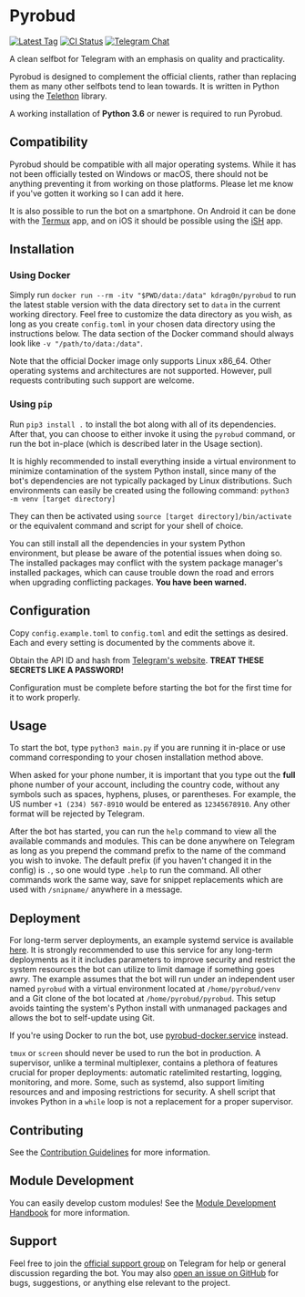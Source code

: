 # Pyrobud

[![Latest Tag](https://img.shields.io/github/v/tag/kdrag0n/pyrobud?sort=semver&style=for-the-badge)](https://github.com/kdrag0n/pyrobud/releases)
[![CI Status](https://img.shields.io/github/workflow/status/kdrag0n/pyrobud/Build%20%26%20publish%20bleeding-edge%20Docker%20image?style=for-the-badge)](https://github.com/kdrag0n/pyrobud/actions?query=workflow%3A%22Build+%26+publish+bleeding-edge+Docker+image%22)
[![Telegram Chat](https://img.shields.io/badge/chat-on%20telegram-blueviolet?&style=for-the-badge)](https://t.me/pyrobud)

A clean selfbot for Telegram with an emphasis on quality and practicality.

Pyrobud is designed to complement the official clients, rather than replacing
them as many other selfbots tend to lean towards. It is written in Python using
the [Telethon](https://github.com/LonamiWebs/Telethon) library.

A working installation of **Python 3.6** or newer is required to run Pyrobud.

## Compatibility

Pyrobud should be compatible with all major operating systems. While it has not
been officially tested on Windows or macOS, there should not be anything
preventing it from working on those platforms. Please let me know if you've
gotten it working so I can add it here.

It is also possible to run the bot on a smartphone. On Android it can be done
with the [Termux](https://wiki.termux.com/wiki/Main_Page) app, and on iOS it
should be possible using the [iSH](https://ish.app/) app.

## Installation

### Using Docker

Simply run `docker run --rm -itv "$PWD/data:/data" kdrag0n/pyrobud` to run the
latest stable version with the data directory set to `data` in the current
working directory. Feel free to customize the data directory as you wish, as
long as you create `config.toml` in your chosen data directory using the
instructions below. The data section of the Docker command should always look
like `-v "/path/to/data:/data"`.

Note that the official Docker image only supports Linux x86_64. Other operating
systems and architectures are not supported. However, pull requests contributing
such support are welcome.

### Using `pip`

Run `pip3 install .` to install the bot along with all of its dependencies. After
that, you can choose to either invoke it using the `pyrobud` command, or run the bot
in-place (which is described later in the Usage section).

It is highly recommended to install everything inside a virtual environment to
minimize contamination of the system Python install, since many of the bot's
dependencies are not typically packaged by Linux distributions. Such environments
can easily be created using the following command: `python3 -m venv [target directory]`

They can then be activated using `source [target directory]/bin/activate` or the
equivalent command and script for your shell of choice.

You can still install all the dependencies in your system Python environment,
but please be aware of the potential issues when doing so. The installed packages
may conflict with the system package manager's installed packages, which can
cause trouble down the road and errors when upgrading conflicting packages.
**You have been warned.**

## Configuration

Copy `config.example.toml` to `config.toml` and edit the settings as desired.
Each and every setting is documented by the comments above it.

Obtain the API ID and hash from [Telegram's website](https://my.telegram.org/apps).
**TREAT THESE SECRETS LIKE A PASSWORD!**

Configuration must be complete before starting the bot for the first time for it
to work properly.

## Usage

To start the bot, type `python3 main.py` if you are running it in-place or use
command corresponding to your chosen installation method above.

When asked for your phone number, it is important that you type out the **full**
phone number of your account, including the country code, without any symbols
such as spaces, hyphens, pluses, or parentheses. For example, the US number
`+1 (234) 567-8910` would be entered as `12345678910`. Any other format will be
rejected by Telegram.

After the bot has started, you can run the `help` command to view all the
available commands and modules. This can be done anywhere on Telegram as long as
you prepend the command prefix to the name of the command you wish to invoke.
The default prefix (if you haven't changed it in the config) is `.`, so one
would type `.help` to run the command. All other commands work the same way,
save for snippet replacements which are used with `/snipname/` anywhere in a
message.

## Deployment

For long-term server deployments, an example systemd service is available
[here](https://github.com/kdrag0n/pyrobud/blob/master/systemd/pyrobud.service).
It is strongly recommended to use this service for any long-term deployments as
it it includes parameters to improve security and restrict the system resources
the bot can utilize to limit damage if something goes awry. The example assumes
that the bot will run under an independent user named `pyrobud` with a virtual
environment located at `/home/pyrobud/venv` and a Git clone of the bot located
at `/home/pyrobud/pyrobud`. This setup avoids tainting the system's Python install
with unmanaged packages and allows the bot to self-update using Git.

If you're using Docker to run the bot, use [pyrobud-docker.service](https://github.com/kdrag0n/pyrobud/blob/master/systemd/pyrobud-docker.service)
instead.

`tmux` or `screen` should never be used to run the bot in production. A supervisor,
unlike a terminal multiplexer, contains a plethora of features crucial for proper
deployments: automatic ratelimited restarting, logging, monitoring, and more. Some,
such as systemd, also support limiting resources and and imposing restrictions for
security. A shell script that invokes Python in a `while` loop is not a replacement
for a proper supervisor.

## Contributing

See the [Contribution Guidelines](https://github.com/kdrag0n/pyrobud/blob/master/CONTRIBUTING.md)
for more information.

## Module Development

You can easily develop custom modules! See the
[Module Development Handbook](https://github.com/kdrag0n/pyrobud/blob/master/DEVELOPMENT.md)
for more information.

## Support

Feel free to join the [official support group](https://t.me/pyrobud) on Telegram
for help or general discussion regarding the bot. You may also
[open an issue on GitHub](https://github.com/pyrobud/pyrobud/issues) for bugs,
suggestions, or anything else relevant to the project.
